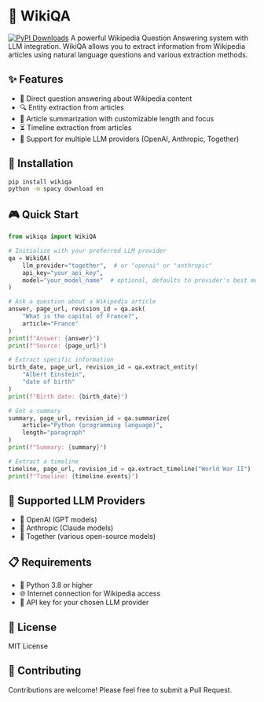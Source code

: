 # 🎯 WikiQA
[![PyPI Downloads](https://static.pepy.tech/personalized-badge/wikiqa?period=total&units=INTERNATIONAL_SYSTEM&left_color=BLACK&right_color=GREEN&left_text=downloads)](https://pepy.tech/projects/wikiqa)
A powerful Wikipedia Question Answering system with LLM integration. WikiQA allows you to extract information from Wikipedia articles using natural language questions and various extraction methods.

## ✨ Features

- 🤖 Direct question answering about Wikipedia content
- 🔍 Entity extraction from articles
- 📝 Article summarization with customizable length and focus
- ⏳ Timeline extraction from articles
- 🔌 Support for multiple LLM providers (OpenAI, Anthropic, Together)

## 🚀 Installation

```bash
pip install wikiqa
python -m spacy download en
```

## 🎮 Quick Start

```python
from wikiqa import WikiQA

# Initialize with your preferred LLM provider
qa = WikiQA(
    llm_provider="together",  # or "openai" or "anthropic"
    api_key="your_api_key",
    model="your_model_name"  # optional, defaults to provider's best model
)

# Ask a question about a Wikipedia article
answer, page_url, revision_id = qa.ask(
    "What is the capital of France?",
    article="France"
)
print(f"Answer: {answer}")
print(f"Source: {page_url}")

# Extract specific information
birth_date, page_url, revision_id = qa.extract_entity(
    "Albert Einstein",
    "date of birth"
)
print(f"Birth date: {birth_date}")

# Get a summary
summary, page_url, revision_id = qa.summarize(
    article="Python (programming language)",
    length="paragraph"
)
print(f"Summary: {summary}")

# Extract a timeline
timeline, page_url, revision_id = qa.extract_timeline("World War II")
print(f"Timeline: {timeline.events}")
```

## 🤝 Supported LLM Providers

- 🎨 OpenAI (GPT models)
- 🧠 Anthropic (Claude models)
- 🌟 Together (various open-source models)

## 📋 Requirements

- 🐍 Python 3.8 or higher
- 🌐 Internet connection for Wikipedia access
- 🔑 API key for your chosen LLM provider

## 📄 License

MIT License

## 🤝 Contributing

Contributions are welcome! Please feel free to submit a Pull Request.

